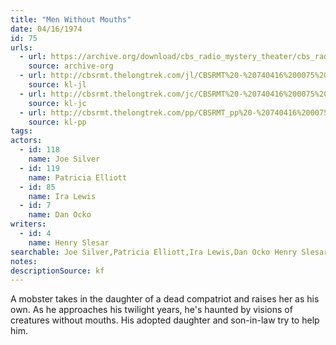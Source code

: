 ```yaml
---
title: "Men Without Mouths"
date: 04/16/1974
id: 75
urls: 
  - url: https://archive.org/download/cbs_radio_mystery_theater/cbs_radio_mystery_theater-0051-0100.zip/cbs_radio_mystery_theater-0051-0100%2Fcbsrmt_0075_men_without_mouths.mp3
    source: archive-org
  - url: http://cbsrmt.thelongtrek.com/jl/CBSRMT%20-%20740416%200075%20Men%20Without%20Mouths_jl.mp3
    source: kl-jl
  - url: http://cbsrmt.thelongtrek.com/jc/CBSRMT%20-%20740416%200075%20Men%20Without%20Mouths%20vbr%20kb2%20-outro_jc.mp3
    source: kl-jc
  - url: http://cbsrmt.thelongtrek.com/pp/CBSRMT_pp%20-%20740416%200075%20Men%20Without%20Mouths.mp3
    source: kl-pp
tags: 
actors:  
  - id: 118
    name: Joe Silver  
  - id: 119
    name: Patricia Elliott  
  - id: 85
    name: Ira Lewis  
  - id: 7
    name: Dan Ocko
writers:  
  - id: 4
    name: Henry Slesar
searchable: Joe Silver,Patricia Elliott,Ira Lewis,Dan Ocko Henry Slesar
notes: 
descriptionSource: kf
---
```

A mobster takes in the daughter of a dead compatriot and raises her as his own. As he approaches his twilight years, he's haunted by visions of creatures without mouths. His adopted daughter and son-in-law try to help him.